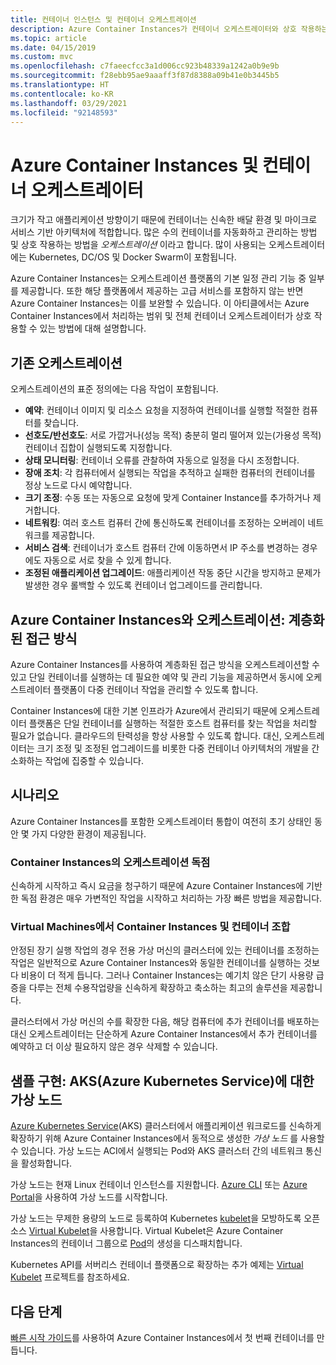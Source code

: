 ```yaml
---
title: 컨테이너 인스턴스 및 컨테이너 오케스트레이션
description: Azure Container Instances가 컨테이너 오케스트레이터와 상호 작용하는 방법을 이해합니다
ms.topic: article
ms.date: 04/15/2019
ms.custom: mvc
ms.openlocfilehash: c7faeecfcc3a1d006cc923b48339a1242a0b9e9b
ms.sourcegitcommit: f28ebb95ae9aaaff3f87d8388a09b41e0b3445b5
ms.translationtype: HT
ms.contentlocale: ko-KR
ms.lasthandoff: 03/29/2021
ms.locfileid: "92148593"
---
```

# <a name="azure-container-instances-and-container-orchestrators"></a>Azure Container Instances 및 컨테이너 오케스트레이터

크기가 작고 애플리케이션 방향이기 때문에 컨테이너는 신속한 배달 환경 및 마이크로 서비스 기반 아키텍처에 적합합니다. 많은 수의 컨테이너를 자동화하고 관리하는 방법 및 상호 작용하는 방법을 *오케스트레이션* 이라고 합니다. 많이 사용되는 오케스트레이터에는 Kubernetes, DC/OS 및 Docker Swarm이 포함됩니다.

Azure Container Instances는 오케스트레이션 플랫폼의 기본 일정 관리 기능 중 일부를 제공합니다. 또한 해당 플랫폼에서 제공하는 고급 서비스를 포함하지 않는 반면 Azure Container Instances는 이를 보완할 수 있습니다. 이 아티클에서는 Azure Container Instances에서 처리하는 범위 및 전체 컨테이너 오케스트레이터가 상호 작용할 수 있는 방법에 대해 설명합니다.

## <a name="traditional-orchestration"></a>기존 오케스트레이션

오케스트레이션의 표준 정의에는 다음 작업이 포함됩니다.

- **예약**: 컨테이너 이미지 및 리소스 요청을 지정하여 컨테이너를 실행할 적절한 컴퓨터를 찾습니다.
- **선호도/반선호도**: 서로 가깝거나(성능 목적) 충분히 멀리 떨어져 있는(가용성 목적) 컨테이너 집합이 실행되도록 지정합니다.
- **상태 모니터링**: 컨테이너 오류를 관찰하여 자동으로 일정을 다시 조정합니다.
- **장애 조치**: 각 컴퓨터에서 실행되는 작업을 추적하고 실패한 컴퓨터의 컨테이너를 정상 노드로 다시 예약합니다.
- **크기 조정**: 수동 또는 자동으로 요청에 맞게 Container Instance를 추가하거나 제거합니다.
- **네트워킹**: 여러 호스트 컴퓨터 간에 통신하도록 컨테이너를 조정하는 오버레이 네트워크를 제공합니다.
- **서비스 검색**: 컨테이너가 호스트 컴퓨터 간에 이동하면서 IP 주소를 변경하는 경우에도 자동으로 서로 찾을 수 있게 합니다.
- **조정된 애플리케이션 업그레이드**: 애플리케이션 작동 중단 시간을 방지하고 문제가 발생한 경우 롤백할 수 있도록 컨테이너 업그레이드를 관리합니다.

## <a name="orchestration-with-azure-container-instances-a-layered-approach"></a>Azure Container Instances와 오케스트레이션: 계층화된 접근 방식

Azure Container Instances를 사용하여 계층화된 접근 방식을 오케스트레이션할 수 있고 단일 컨테이너를 실행하는 데 필요한 예약 및 관리 기능을 제공하면서 동시에 오케스트레이터 플랫폼이 다중 컨테이너 작업을 관리할 수 있도록 합니다.

Container Instances에 대한 기본 인프라가 Azure에서 관리되기 때문에 오케스트레이터 플랫폼은 단일 컨테이너를 실행하는 적절한 호스트 컴퓨터를 찾는 작업을 처리할 필요가 없습니다. 클라우드의 탄력성을 항상 사용할 수 있도록 합니다. 대신, 오케스트레이터는 크기 조정 및 조정된 업그레이드를 비롯한 다중 컨테이너 아키텍처의 개발을 간소화하는 작업에 집중할 수 있습니다.

## <a name="scenarios"></a>시나리오

Azure Container Instances를 포함한 오케스트레이터 통합이 여전히 초기 상태인 동안 몇 가지 다양한 환경이 제공됩니다.

### <a name="orchestration-of-container-instances-exclusively"></a>Container Instances의 오케스트레이션 독점

신속하게 시작하고 즉시 요금을 청구하기 때문에 Azure Container Instances에 기반한 독점 환경은 매우 가변적인 작업을 시작하고 처리하는 가장 빠른 방법을 제공합니다.

### <a name="combination-of-container-instances-and-containers-in-virtual-machines"></a>Virtual Machines에서 Container Instances 및 컨테이너 조합

안정된 장기 실행 작업의 경우 전용 가상 머신의 클러스터에 있는 컨테이너를 조정하는 작업은 일반적으로 Azure Container Instances와 동일한 컨테이너를 실행하는 것보다 비용이 더 적게 듭니다. 그러나 Container Instances는 예기치 않은 단기 사용량 급증을 다루는 전체 수용작업량을 신속하게 확장하고 축소하는 최고의 솔루션을 제공합니다.

클러스터에서 가상 머신의 수를 확장한 다음, 해당 컴퓨터에 추가 컨테이너를 배포하는 대신 오케스트레이터는 단순하게 Azure Container Instances에서 추가 컨테이너를 예약하고 더 이상 필요하지 않은 경우 삭제할 수 있습니다.

## <a name="sample-implementation-virtual-nodes-for-azure-kubernetes-service-aks"></a>샘플 구현: AKS(Azure Kubernetes Service)에 대한 가상 노드

[Azure Kubernetes Service](../aks/intro-kubernetes.md)(AKS) 클러스터에서 애플리케이션 워크로드를 신속하게 확장하기 위해 Azure Container Instances에서 동적으로 생성한 *가상 노드* 를 사용할 수 있습니다. 가상 노드는 ACI에서 실행되는 Pod와 AKS 클러스터 간의 네트워크 통신을 활성화합니다. 

가상 노드는 현재 Linux 컨테이너 인스턴스를 지원합니다. [Azure CLI](../aks/virtual-nodes-cli.md) 또는 [Azure Portal](../aks/virtual-nodes-portal.md)을 사용하여 가상 노드를 시작합니다.

가상 노드는 무제한 용량의 노드로 등록하여 Kubernetes [kubelet][kubelet-doc]을 모방하도록 오픈 소스 [Virtual Kubelet][aci-connector-k8s]을 사용합니다. Virtual Kubelet은 Azure Container Instances의 컨테이너 그룹으로 [Pod][pod-doc]의 생성을 디스패치합니다.

Kubernetes API를 서버리스 컨테이너 플랫폼으로 확장하는 추가 예제는 [Virtual Kubelet](https://github.com/virtual-kubelet/virtual-kubelet) 프로젝트를 참조하세요.

## <a name="next-steps"></a>다음 단계

[빠른 시작 가이드](container-instances-quickstart.md)를 사용하여 Azure Container Instances에서 첫 번째 컨테이너를 만듭니다.

<!-- IMAGES -->

<!-- LINKS -->
[aci-connector-k8s]: https://github.com/virtual-kubelet/azure-aci
[kubelet-doc]: https://kubernetes.io/docs/admin/kubelet/
[pod-doc]: https://kubernetes.io/docs/concepts/workloads/pods/pod/